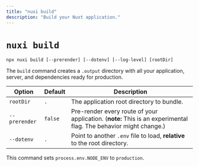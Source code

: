 ```yaml
---
title: "nuxi build"
description: "Build your Nuxt application."
---
```


# `nuxi build`

```{bash}
npx nuxi build [--prerender] [--dotenv] [--log-level] [rootDir]
```

The `build` command creates a `.output` directory with all your application, server, and dependencies ready for production.

Option        | Default          | Description
-------------------------|-----------------|------------------
`rootDir` | `.` | The application root directory to bundle.
`--prerender` | `false` | Pre-render every route of your application. (**note:** This is an experimental flag. The behavior might change.)
`--dotenv` | `.` | Point to another `.env` file to load, **relative** to the root directory.

This command sets `process.env.NODE_ENV` to `production`.
